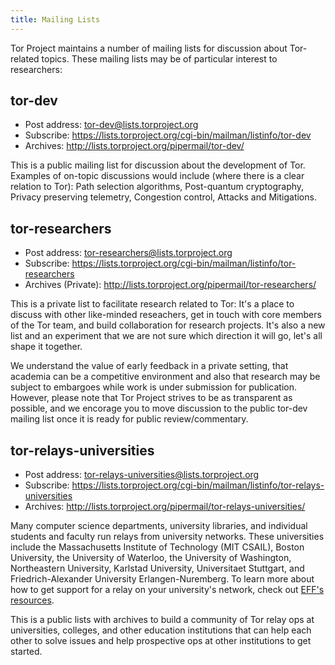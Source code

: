 ```yaml
---
title: Mailing Lists
---
```


Tor Project maintains a number of mailing lists for discussion about
Tor-related topics. These mailing lists may be of particular interest to
researchers:

## tor-dev

 * Post address: [tor-dev@lists.torproject.org](mailto:tor-dev@lists.torproject.org)
 * Subscribe: https://lists.torproject.org/cgi-bin/mailman/listinfo/tor-dev
 * Archives: http://lists.torproject.org/pipermail/tor-dev/

This is a public mailing list for discussion about the development of Tor.
Examples of on-topic discussions would include (where there is a clear relation
to Tor): Path selection algorithms, Post-quantum cryptography, Privacy
preserving telemetry, Congestion control, Attacks and Mitigations.

## tor-researchers

 * Post address: [tor-researchers@lists.torproject.org](mailto:tor-researchers@lists.torproject.org)
 * Subscribe: https://lists.torproject.org/cgi-bin/mailman/listinfo/tor-researchers
 * Archives (Private): http://lists.torproject.org/pipermail/tor-researchers/

This is a private list to facilitate research related to Tor: It's a place to
discuss with other like-minded reseachers, get in touch with core members of
the Tor team, and build collaboration for research projects. It's also a new
list and an experiment that we are not sure which direction it will go, let's
all shape it together.

We understand the value of early feedback in a private setting, that academia
can be a competitive environment and also that research may be subject to
embargoes while work is under submission for publication. However, please note
that Tor Project strives to be as transparent as possible, and we encorage you
to move discussion to the public tor-dev mailing list once it is ready for
public review/commentary.

<!-- To join this list please XXXX TODO. -->

<!-- ## pet

TODO: https://lists.links.org/mailman/listinfo/pet -->

## tor-relays-universities

 * Post address: [tor-relays-universities@lists.torproject.org](mailto:tor-relays-universities@lists.torproject.org)
 * Subscribe: https://lists.torproject.org/cgi-bin/mailman/listinfo/tor-relays-universities
 * Archives: http://lists.torproject.org/pipermail/tor-relays-universities/

Many computer science departments, university libraries, and individual
students and faculty run relays from university networks. These universities
include the Massachusetts Institute of Technology (MIT CSAIL), Boston
University, the University of Waterloo, the University of Washington,
Northeastern University, Karlstad University, Universitaet Stuttgart, and
Friedrich-Alexander University Erlangen-Nuremberg. To learn more about how to
get support for a relay on your university's network, check out [EFF's
resources](https://www.eff.org/torchallenge/tor-on-campus.html).

This is a public lists with archives to build a community of Tor relay ops at
universities, colleges, and other education institutions that can help each
other to solve issues and help prospective ops at other institutions to get
started.
